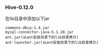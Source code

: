 ### Hive-0.12.0

在lib目录中添加以下jar

```
commons-dbcp-1.4.jar
mysql-connector-java-5.1.28.jar
ant.jar(从ant安装目录下的lib目录拷贝)
ant-launcher.jar(从ant安装目录下的lib目录拷贝)
```
